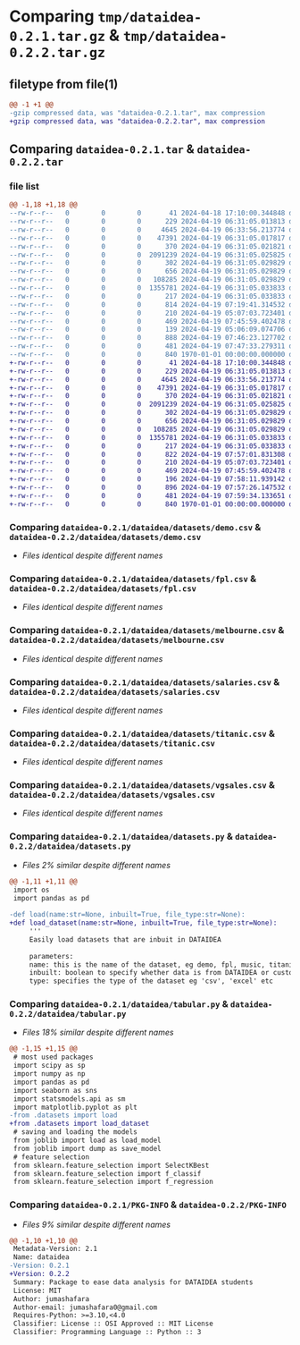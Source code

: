 # Comparing `tmp/dataidea-0.2.1.tar.gz` & `tmp/dataidea-0.2.2.tar.gz`

## filetype from file(1)

```diff
@@ -1 +1 @@
-gzip compressed data, was "dataidea-0.2.1.tar", max compression
+gzip compressed data, was "dataidea-0.2.2.tar", max compression
```

## Comparing `dataidea-0.2.1.tar` & `dataidea-0.2.2.tar`

### file list

```diff
@@ -1,18 +1,18 @@
--rw-r--r--   0        0        0       41 2024-04-18 17:10:00.344848 dataidea-0.2.1/README.md
--rw-r--r--   0        0        0      229 2024-04-19 06:31:05.013813 dataidea-0.2.1/dataidea/datasets/cluster.csv
--rw-r--r--   0        0        0     4645 2024-04-19 06:33:56.213774 dataidea-0.2.1/dataidea/datasets/demo.csv
--rw-r--r--   0        0        0    47391 2024-04-19 06:31:05.017817 dataidea-0.2.1/dataidea/datasets/fpl.csv
--rw-r--r--   0        0        0      370 2024-04-19 06:31:05.021821 dataidea-0.2.1/dataidea/datasets/homeprices.csv
--rw-r--r--   0        0        0  2091239 2024-04-19 06:31:05.025825 dataidea-0.2.1/dataidea/datasets/melbourne.csv
--rw-r--r--   0        0        0      302 2024-04-19 06:31:05.029829 dataidea-0.2.1/dataidea/datasets/music.csv
--rw-r--r--   0        0        0      656 2024-04-19 06:31:05.029829 dataidea-0.2.1/dataidea/datasets/salaries.csv
--rw-r--r--   0        0        0   108285 2024-04-19 06:31:05.029829 dataidea-0.2.1/dataidea/datasets/titanic.csv
--rw-r--r--   0        0        0  1355781 2024-04-19 06:31:05.033833 dataidea-0.2.1/dataidea/datasets/vgsales.csv
--rw-r--r--   0        0        0      217 2024-04-19 06:31:05.033833 dataidea-0.2.1/dataidea/datasets/weather.csv
--rw-r--r--   0        0        0      814 2024-04-19 07:19:41.314532 dataidea-0.2.1/dataidea/datasets.py
--rw-r--r--   0        0        0      210 2024-04-19 05:07:03.723401 dataidea-0.2.1/dataidea/feature_selection.py
--rw-r--r--   0        0        0      469 2024-04-19 07:45:59.402478 dataidea-0.2.1/dataidea/models.py
--rw-r--r--   0        0        0      139 2024-04-19 05:06:09.074706 dataidea-0.2.1/dataidea/packages.py
--rw-r--r--   0        0        0      888 2024-04-19 07:46:23.127702 dataidea-0.2.1/dataidea/tabular.py
--rw-r--r--   0        0        0      481 2024-04-19 07:47:33.279311 dataidea-0.2.1/pyproject.toml
--rw-r--r--   0        0        0      840 1970-01-01 00:00:00.000000 dataidea-0.2.1/PKG-INFO
+-rw-r--r--   0        0        0       41 2024-04-18 17:10:00.344848 dataidea-0.2.2/README.md
+-rw-r--r--   0        0        0      229 2024-04-19 06:31:05.013813 dataidea-0.2.2/dataidea/datasets/cluster.csv
+-rw-r--r--   0        0        0     4645 2024-04-19 06:33:56.213774 dataidea-0.2.2/dataidea/datasets/demo.csv
+-rw-r--r--   0        0        0    47391 2024-04-19 06:31:05.017817 dataidea-0.2.2/dataidea/datasets/fpl.csv
+-rw-r--r--   0        0        0      370 2024-04-19 06:31:05.021821 dataidea-0.2.2/dataidea/datasets/homeprices.csv
+-rw-r--r--   0        0        0  2091239 2024-04-19 06:31:05.025825 dataidea-0.2.2/dataidea/datasets/melbourne.csv
+-rw-r--r--   0        0        0      302 2024-04-19 06:31:05.029829 dataidea-0.2.2/dataidea/datasets/music.csv
+-rw-r--r--   0        0        0      656 2024-04-19 06:31:05.029829 dataidea-0.2.2/dataidea/datasets/salaries.csv
+-rw-r--r--   0        0        0   108285 2024-04-19 06:31:05.029829 dataidea-0.2.2/dataidea/datasets/titanic.csv
+-rw-r--r--   0        0        0  1355781 2024-04-19 06:31:05.033833 dataidea-0.2.2/dataidea/datasets/vgsales.csv
+-rw-r--r--   0        0        0      217 2024-04-19 06:31:05.033833 dataidea-0.2.2/dataidea/datasets/weather.csv
+-rw-r--r--   0        0        0      822 2024-04-19 07:57:01.831308 dataidea-0.2.2/dataidea/datasets.py
+-rw-r--r--   0        0        0      210 2024-04-19 05:07:03.723401 dataidea-0.2.2/dataidea/feature_selection.py
+-rw-r--r--   0        0        0      469 2024-04-19 07:45:59.402478 dataidea-0.2.2/dataidea/models.py
+-rw-r--r--   0        0        0      196 2024-04-19 07:58:11.939142 dataidea-0.2.2/dataidea/packages.py
+-rw-r--r--   0        0        0      896 2024-04-19 07:57:26.147532 dataidea-0.2.2/dataidea/tabular.py
+-rw-r--r--   0        0        0      481 2024-04-19 07:59:34.133651 dataidea-0.2.2/pyproject.toml
+-rw-r--r--   0        0        0      840 1970-01-01 00:00:00.000000 dataidea-0.2.2/PKG-INFO
```

### Comparing `dataidea-0.2.1/dataidea/datasets/demo.csv` & `dataidea-0.2.2/dataidea/datasets/demo.csv`

 * *Files identical despite different names*

### Comparing `dataidea-0.2.1/dataidea/datasets/fpl.csv` & `dataidea-0.2.2/dataidea/datasets/fpl.csv`

 * *Files identical despite different names*

### Comparing `dataidea-0.2.1/dataidea/datasets/melbourne.csv` & `dataidea-0.2.2/dataidea/datasets/melbourne.csv`

 * *Files identical despite different names*

### Comparing `dataidea-0.2.1/dataidea/datasets/salaries.csv` & `dataidea-0.2.2/dataidea/datasets/salaries.csv`

 * *Files identical despite different names*

### Comparing `dataidea-0.2.1/dataidea/datasets/titanic.csv` & `dataidea-0.2.2/dataidea/datasets/titanic.csv`

 * *Files identical despite different names*

### Comparing `dataidea-0.2.1/dataidea/datasets/vgsales.csv` & `dataidea-0.2.2/dataidea/datasets/vgsales.csv`

 * *Files identical despite different names*

### Comparing `dataidea-0.2.1/dataidea/datasets.py` & `dataidea-0.2.2/dataidea/datasets.py`

 * *Files 2% similar despite different names*

```diff
@@ -1,11 +1,11 @@
 import os
 import pandas as pd
 
-def load(name:str=None, inbuilt=True, file_type:str=None):
+def load_dataset(name:str=None, inbuilt=True, file_type:str=None):
     '''
     Easily load datasets that are inbuit in DATAIDEA
 
     parameters:
     name: this is the name of the dataset, eg demo, fpl, music, titanic etc
     inbuilt: boolean to specify whether data is from DATAIDEA or custom data
     type: specifies the type of the dataset eg 'csv', 'excel' etc
```

### Comparing `dataidea-0.2.1/dataidea/tabular.py` & `dataidea-0.2.2/dataidea/tabular.py`

 * *Files 18% similar despite different names*

```diff
@@ -1,15 +1,15 @@
 # most used packages
 import scipy as sp
 import numpy as np
 import pandas as pd
 import seaborn as sns
 import statsmodels.api as sm
 import matplotlib.pyplot as plt
-from .datasets import load
+from .datasets import load_dataset
 # saving and loading the models
 from joblib import load as load_model
 from joblib import dump as save_model
 # feature selection
 from sklearn.feature_selection import SelectKBest
 from sklearn.feature_selection import f_classif
 from sklearn.feature_selection import f_regression
```

### Comparing `dataidea-0.2.1/PKG-INFO` & `dataidea-0.2.2/PKG-INFO`

 * *Files 9% similar despite different names*

```diff
@@ -1,10 +1,10 @@
 Metadata-Version: 2.1
 Name: dataidea
-Version: 0.2.1
+Version: 0.2.2
 Summary: Package to ease data analysis for DATAIDEA students
 License: MIT
 Author: jumashafara
 Author-email: jumashafara0@gmail.com
 Requires-Python: >=3.10,<4.0
 Classifier: License :: OSI Approved :: MIT License
 Classifier: Programming Language :: Python :: 3
```

